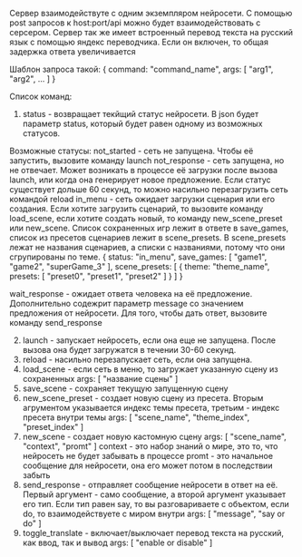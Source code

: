 Сервер взаимодействуте с одним экземпляром нейросети. С помощью post запросов к host:port/api можно будет взаимодействовать с серсером. Сервер так же имеет встроенный перевод текста на русский язык с помощью яндекс переводчика. Если он включен, то общая задержка ответа увеличивается

Шаблон запроса такой:
{ command: "command_name", args: [ "arg1", "arg2", ... ] }

Список команд:
1) status - возвращает текйщий статус нейросети. В json будет параметр status, который будет равен одному из возможных статусов.

Возможные статусы:
not_started - сеть не запущена. Чтобы её запустить, вызовите команду launch
not_response - сеть запущена, но не отвечает. Может возникать в процессе её загрузки после вызова launch, или когда она генерирует новое предложение. Если статус существует дольше 60 секунд, то можно насильно перезагрузить сеть командой reload
in_menu - сеть ожидает загрузки сценария или его создания. Если хотите загрузить сценарий, то вызовите команду load_scene, если хотите создать новый, то команду new_scene_preset или new_scene. Список сохраненных игр лежит в ответе в save_games, список из пресетов сценариев лежит в scene_presets. В scene_presets лежат не названия сценариев, а списки с названиями, потому что они сгрупированы по теме.
{
	status: "in_menu",
	save_games: [ "game1", "game2", "superGame_3" ],
	scene_presets: 
	[
		{
			theme: "theme_name",
			presets: [ "preset0", "preset1", "preset2" ]
		}
	]
}

wait_response - ожидает ответа человека на её предложение. Дополнительно содежрит параметр message со значением предложения от нейросети. Для того, чтобы дать ответ, вызовите команду send_response

2) launch - запускает нейросеть, если она еще не запущена. После вызова она будет загружатся в течении 30-60 секунд.
3) reload - насильно перезапускает сеть, если она запущена.
4) load_scene - если сеть в меню, то загружает указанную сцену из сохраненных
args: [ "название сцены" ]
5) save_scene - сохраняет текущую запущенную сцену
6) new_scene_preset - создает новую сцену из пресета. Вторым агрументом указывается индекс темы пресета, третьим - индекс пресета внутри темы
args: [ "scene_name", "theme_index", "preset_index" ]
7) new_scene - создает новую кастомную сцену
args: [ "scene_name", "context", "promt" ]
context - это набор знаний о мире, это то, что нейросеть не будет забывать в процессе
promt - это начальное сообщение для нейросети, она его может потом в последствии забыть
8) send_response - отправляет сообщение нейросети в ответ на её. Первый аргумент - само сообщение, а второй аргумент указывает его тип. Если тип равен say, то вы разговариваете с объектом, если do, то взаимодействуете с миром внутри
args: [ "message", "say or do" ]
9) toggle_translate - включает/выключает перевод текста на русский, как ввод, так и вывод
args: [ "enable or disable" ]